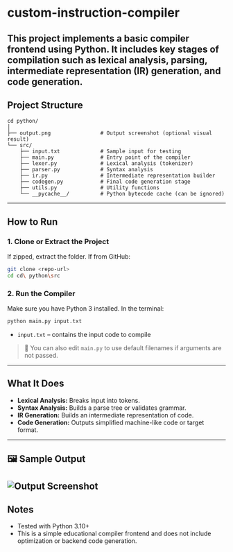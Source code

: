 # custom-instruction-compiler
This project implements a basic compiler frontend using Python. It includes key stages of compilation such as lexical analysis, parsing, intermediate representation (IR) generation, and code generation.
---
## Project Structure

```
cd python/
│
├── output.png                # Output screenshot (optional visual result)
└── src/
    ├── input.txt             # Sample input for testing
    ├── main.py               # Entry point of the compiler
    ├── lexer.py              # Lexical analysis (tokenizer)
    ├── parser.py             # Syntax analysis
    ├── ir.py                 # Intermediate representation builder
    ├── codegen.py            # Final code generation stage
    ├── utils.py              # Utility functions
    └── __pycache__/          # Python bytecode cache (can be ignored)
```

---

## How to Run

### 1. Clone or Extract the Project

If zipped, extract the folder. If from GitHub:

```bash
git clone <repo-url>
cd cd\ python\src
```

### 2. Run the Compiler

Make sure you have Python 3 installed. In the terminal:

```bash
python main.py input.txt
```

- `input.txt` – contains the input code to compile

> 📝 You can also edit `main.py` to use default filenames if arguments are not passed.

---

##  What It Does
- **Lexical Analysis:** Breaks input into tokens.
- **Syntax Analysis:** Builds a parse tree or validates grammar.
- **IR Generation:** Builds an intermediate representation of code.
- **Code Generation:** Outputs simplified machine-like code or target format.
---

## 🖼 Sample Output

![Output Screenshot](output.png)
---

## Notes

- Tested with Python 3.10+
- This is a simple educational compiler frontend and does not include optimization or backend code generation.
